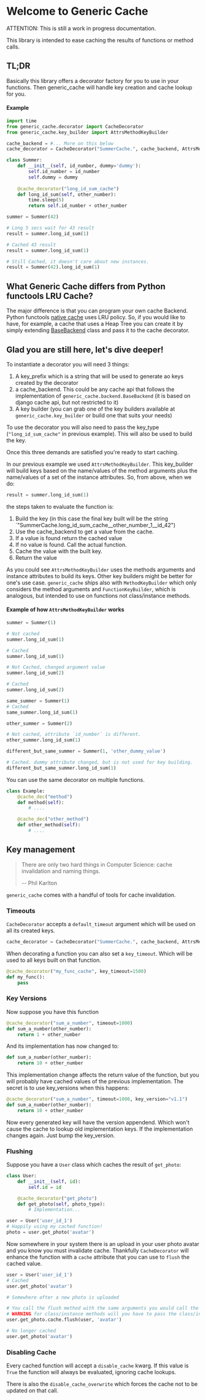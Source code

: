 # Welcome to Generic Cache

ATTENTION: This is still a work in progress documentation.

This library is intended to ease caching the results of functions or method calls.

## TL;DR

Basically this library offers a decorator factory for you to use in your functions.
Then generic_cache will handle key creation and cache lookup for you.

#### Example
```python
import time
from generic_cache.decorator import CacheDecorator
from generic_cache.key_builder import AttrsMethodKeyBuilder

cache_backend = #... More on this below
cache_decorator = CacheDecorator("SummerCache.", cache_backend, AttrsMethodKeyBuilder(['id_number']))

class Summer:
    def __init__(self, id_number, dummy='dummy'):
        self.id_number = id_number
        self.dummy = dummy
    
    @cache_decorator("long_id_sum_cache")
    def long_id_sum(self, other_number):
        time.sleep(5)
        return self.id_number + other_number

summer = Summer(42)

# Long 5 secs wait for 43 result
result = summer.long_id_sum(1)

# Cached 43 result
result = summer.long_id_sum(1)

# Still Cached, it doesn't care about new instances.
result = Summer(42).long_id_sum(1)
```

## What Generic Cache differs from Python functools LRU Cache?

The major difference is that you can program your own cache Backend.
Python functools [native cache](https://docs.python.org/3/library/functools.html#functools.lru_cache) uses LRU policy.
So, if you would like to have, for example,  a cache that uses a Heap Tree you can
create it by simply extending [BaseBackend](https://github.com/globocom/generic_cache/blob/master/generic_cache/backend.py#L8) class
and pass it to the cache decorator.

## Glad you are still here, let's dive deeper!

To instantiate a decorator you will need 3 things:

1. A key_prefix which is a string that will be used to generate ao keys created by the decorator
1. a cache_backend. This could be any cache api that follows the implementation of `generic_cache.backend.BaseBackend` (it is based on django cache api, but not restricted to it)
1. A key builder (you can grab one of the key builders available at `generic_cache.key_builder` or build one that suits your needs)

To use the decorator you will also need to pass the key_type (`"long_id_sum_cache"` in previous example). This will also be used to build the key.

Once this three demands are satisfied you're ready to start caching.

In our previous example we used `AttrsMethodKeyBuilder`. This key_builder will build keys based on the name/values
of the method arguments plus the name/values of a set of the instance attributes.
So, from above, when we do:
```python
result = summer.long_id_sum(1)
```
the steps taken to evaluate the function is:
1. Build the key (in this case the final key built will be the string `"SummerCache.long_id_sum_cache__other_number_1__id_42")
1. Use the cache_backend to get a value from the cache.
1. If a value is found return the cached value
1. If no value is found. Call the actual function.
1. Cache the value with the built key.
1. Return the value

As you could see `AttrsMethodKeyBuilder` uses the methods arguments and instance attributes to build its keys. Other
key builders might be better for one's use case. `generic_cache` ships also with `MethodKeyBuilder` which only considers
the method arguments and `FunctionKeyBuilder`, which is analogous, but intended to use on functions not class/instance methods.

#### Example of how `AttrsMethodKeyBuilder` works
```python
summer = Summer(1)

# Not cached
summer.long_id_sum(1)

# Cached
summer.long_id_sum(1)

# Not Cached, changed argument value
summer.long_id_sum(2)

# Cached
summer.long_id_sum(2)

same_summer = Summer(1)
# Cached
same_summer.long_id_sum(1)

other_summer = Summer(2)

# Not cached, attribute `id_number` is different.
other_summer.long_id_sum(1)

different_but_same_summer = Summer(1, 'other_dummy_value')

# Cached. dummy attribute changed, but is not used for key building.
different_but_same_summer.long_id_sum(1)
```

You can use the same decorator on multiple functions.
```python
class Example:
    @cache_dec("method")
    def method(self):
        # ....

    @cache_dec("other_method")
    def other_method(self):
        # ....
```

## Key management
> There are only two hard things in Computer Science: cache invalidation and naming things.
>
> -- Phil Karlton

`generic_cache` comes with a handful of tools for cache invalidation.

### Timeouts
`CacheDecorator` accepts a `default_timeout` argument which will be used on all its created keys.
```python
cache_decorator = CacheDecorator("SummerCache.", cache_backend, AttrsMethodKeyBuilder(['id_number']), default_timeout=1000)
```

When decorating a function you can also set a `key_timeout`. Which will be used to all keys built on that function.
```python
@cache_decorator("my_func_cache", key_timeout=1500)
def my_func():
    pass
```

### Key Versions
Now suppose you have this function
```python
@cache_decorator("sum_a_number", timeout=1000)
def sum_a_number(other_number):
    return 1 + other_number
```

And its implementation has now changed to:
```python
def sum_a_number(other_number):
    return 10 + other_number
```
This implementation change affects the return value of the function, but you will probably have cached values of the previous implementation.
The secret is to use key_versions when this happens:

```python
@cache_decorator("sum_a_number", timeout=1000, key_version="v1.1")
def sum_a_number(other_number):
    return 10 + other_number
```

Now every generated key will have the version appendend. Which won't cause the cache to lookup old implementation keys. If the implementation
changes again. Just bump the key_version.

### Flushing
Suppose you have a `User` class which caches the result of `get_photo`:

```python
class User:
    def __init__(self, id):
        self.id = id

    @cache_decorator("get_photo")
    def get_photo(self, photo_type):
        # Implementation...

user = User('user_id_1')
# Happily using my cached function!
photo = user.get_photo('avatar')
```

Now somewhere in your system there is an upload in your user photo avatar and you know you must invalidate cache.
Thankfully `CacheDecorator` will enhance the function with a `cache` attribute that you can use to `flush` the cached value.
```python
user = User('user_id_1')
# Cached
user.get_photo('avatar')

# Somewhere after a new photo is uploaded

# You call the flush method with the same arguments you would call the cached function.
# WARNING for class/instance methods will you have to pass the class/instance as the first argument
user.get_photo.cache.flush(user, 'avatar')

# No longer cached
user.get_photo('avatar')
```

### Disabling Cache
Every cached function will accept a `disable_cache` kwarg. If this value is `True` the function will always be evaluated, ignoring cache lookups.

There is also the `disable_cache_overwrite` which forces the cache not to be updated on that call.
